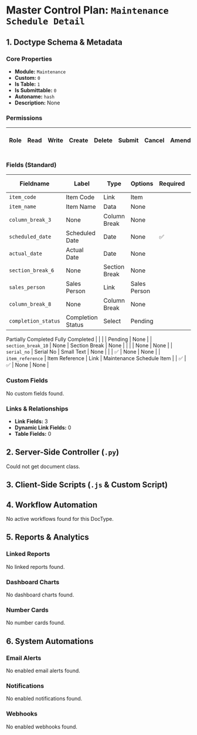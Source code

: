 # Master Control Plan: `Maintenance Schedule Detail`

## 1. Doctype Schema & Metadata

### Core Properties
- **Module:** `Maintenance`
- **Custom:** `0`
- **Is Table:** `1`
- **Is Submittable:** `0`
- **Autoname:** `hash`
- **Description:** None

### Permissions
| Role | Read | Write | Create | Delete | Submit | Cancel | Amend | Report | Import | Export | Print | Email | Share | Set User Perms |
|---|---|---|---|---|---|---|---|---|---|---|---|---|---|---|


### Fields (Standard)
| Fieldname | Label | Type | Options | Required | Hidden | Read Only | Default | Description |
|---|---|---|---|---|---|---|---|---|
| `item_code` | Item Code | Link | Item |  |  | ✅ | None | None |
| `item_name` | Item Name | Data | None |  |  | ✅ | None | None |
| `column_break_3` | None | Column Break | None |  |  |  | None | None |
| `scheduled_date` | Scheduled Date | Date | None | ✅ |  |  | None | None |
| `actual_date` | Actual Date | Date | None |  |  | ✅ | None | None |
| `section_break_6` | None | Section Break | None |  |  |  | None | None |
| `sales_person` | Sales Person | Link | Sales Person |  |  |  | None | None |
| `column_break_8` | None | Column Break | None |  |  |  | None | None |
| `completion_status` | Completion Status | Select | Pending
Partially Completed
Fully Completed |  |  |  | Pending | None |
| `section_break_10` | None | Section Break | None |  |  |  | None | None |
| `serial_no` | Serial No | Small Text | None |  |  | ✅ | None | None |
| `item_reference` | Item Reference | Link | Maintenance Schedule Item |  | ✅ | ✅ | None | None |


### Custom Fields
No custom fields found.


### Links & Relationships
- **Link Fields:** 3
- **Dynamic Link Fields:** 0
- **Table Fields:** 0

## 2. Server-Side Controller (`.py`)
Could not get document class.


## 3. Client-Side Scripts (`.js` & Custom Script)




## 4. Workflow Automation
No active workflows found for this DocType.


## 5. Reports & Analytics
### Linked Reports
No linked reports found.


### Dashboard Charts
No dashboard charts found.


### Number Cards
No number cards found.


## 6. System Automations
### Email Alerts
No enabled email alerts found.


### Notifications
No enabled notifications found.


### Webhooks
No enabled webhooks found.
